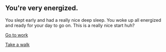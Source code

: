 <!DOCTYPE html>
<html lang="en">
  <head>
    <meta charset="UTF-8">
    <meta name="viewport" content="width=device-width, initial-scale=1.0">
    <meta http-equiv="X-UA-Compatible" content="ie=edge">
    <title>Life as a Lucky Guy</title>
    <link rel="stylesheet" href="./style.css">
    <link rel="icon" href="./favicon.ico" type="image/x-icon">
  </head>
  <body>
    <main>
        <h2>You're very energized.</h2>
        <p>You slept early and had a really nice deep sleep. You woke up all energized and ready for your day to go on. This is a really nice start huh? </p>
    <p><a href="go-to-work.md">Go to work</a></p>
    <p><a href="dont-go-to-work.md">Take a walk</a></p>
    </main>
    <script src="index.js"></script>
  </body>
</html>